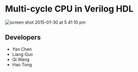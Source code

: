 # Multi-cycle CPU in Verilog HDL

![screen shot 2015-01-30 at 5 41 10 pm](https://cloud.githubusercontent.com/assets/2714382/5984743/3ba8cdfe-a8a7-11e4-8af9-6d57dec715c1.png)

## Developers
- Yan Chen
- Liang Guo
- Qi Wang
- Hao Tong
